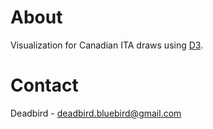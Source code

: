 # About
Visualization for Canadian ITA draws using [D3](https://d3js.org/).

# Contact
Deadbird - deadbird.bluebird@gmail.com
